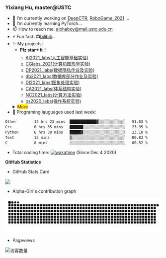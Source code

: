 ### Yixiang Hu, master@USTC
<!--
**Alpha-Girl/Alpha-Girl** is a ✨ _special_ ✨ repository because its `README.md` (this file) appears on your GitHub profile.-->
- 🔭 I’m currently working on [DeepCTR](https://github.com/Alpha-Girl/DeepCTR-Torch), [RoboGame_2021](https://github.com/Alpha-Girl/RoboGame_2021) ...
- 🌱 I’m currently learning PyTorch...
- 📫 How to reach me: [alphaboy@mail.ustc.edu.cn](mailto:alphaboy@mail.ustc.edu.cn)
- ⚡ Fun fact: 📺[bilibili](https://space.bilibili.com/8015655)...
- ✨ My projects:
  * **Plz star⭐ it！** </br>
    ⒈ [AI2021_labs(人工智能基础实验)](https://github.com/Alpha-Girl/AI2021_labs)</br>
    ⒉ [CGlabs_2021(计算机图形学实验)](https://github.com/Alpha-Girl/CGlabs_2021)</br>
    ⒊ [DP2021_labs(数据隐私作业及实验)](https://github.com/Alpha-Girl/DP2021_labs)</br>
    ⒋ [db2021_labs(数据库部分作业及实验)](https://github.com/Alpha-Girl/db2021_labs)</br>
    ⒌ [DI2021_labs(图象处理实验)](https://github.com/Alpha-Girl/DI2021_labs)</br>
    ⒍ [CA2021_labs(体系结构实验)](https://github.com/Alpha-Girl/CA2021_labs)</br>
    ⒎ [NC2021_labs(计算方法实验)](https://github.com/Alpha-Girl/NC2021_labs)</br>
    ⒏ [os2020_labs(操作系统实验)](https://github.com/Alpha-Girl/os2020-labs)</br>
  <details>
  <summary><mark><font color=darkred>More</font></mark></summary>
    &nbsp &nbsp &nbsp  &nbsp⒐ <a href="https://github.com/Alpha-Girl/COD_labs">COD_labs(组成原理实验)</a></br>
    &nbsp &nbsp &nbsp  &nbsp⒑ <a href="https://github.com/Alpha-Girl/CSAPP_labs">CSAPP_labs(深入理解计算机系统实验)</a></br>
    &nbsp &nbsp &nbsp  &nbsp⒒ <a href="https://github.com/Alpha-Girl/Network_2020">Network_labs(计算机网络实验)</a></br>
    &nbsp &nbsp &nbsp  &nbsp⒓ <a href="https://github.com/Alpha-Girl/USTC.OJ">USTC_OJ(科大OJ)</a></br>
    &nbsp &nbsp &nbsp  &nbsp⒔ <a href="https://github.com/Alpha-Girl/algorithm2020_labs">algorithm_labs(算法基础实验)</a></br>
   </details>
- 💬 Programing lauguages used last week: 
<!--START_SECTION:waka-->

```txt
Other        14 hrs 23 mins  ████████████▓░░░░░░░░░░░░   51.03 %
C++          6 hrs 35 mins   ██████░░░░░░░░░░░░░░░░░░░   23.35 %
Python       6 hrs 30 mins   █████▓░░░░░░░░░░░░░░░░░░░   23.10 %
Text         13 mins         ▒░░░░░░░░░░░░░░░░░░░░░░░░   00.83 %
C            8 mins          ░░░░░░░░░░░░░░░░░░░░░░░░░   00.52 %
```

<!--END_SECTION:waka-->
- Total coding time: [![wakatime](https://wakatime.com/badge/user/c9f4c7b3-0e21-495a-9d1c-ca69e9c813e8.svg)](https://wakatime.com/@c9f4c7b3-0e21-495a-9d1c-ca69e9c813e8) (Since Dec 4 2020)

**GitHub Statistics**
  - GitHub Stats Card
  
  <img align="center" src="https://github-readme-stats.anuraghazra1.vercel.app/api?username=Alpha-Girl&show_icons=true">

  
  - Alpha-Girl's contribution graph
  
  ![Alpha-Girl's contribution graph]( https://raw.githubusercontent.com/plexpt/plexpt/snake/github-snake.svg) 
 
  - Pageviews
  
  <img align='center' src="https://profile-counter.glitch.me/Alpha-Girl/count.svg" alt="访客数量"/>
<!--   [![Alpha-Girl's contribution graph as a Game of Life](https://github4life.herokuapp.com/Alpha-Girl.gif)](https://github4life.herokuapp.com/Alpha-Girl)  -->
